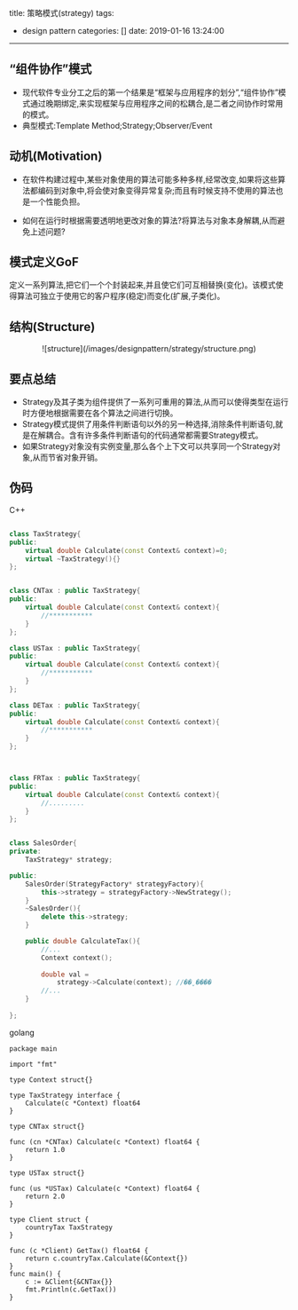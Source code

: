 title: 策略模式(strategy)
tags:
  - design pattern
categories: []
date: 2019-01-16 13:24:00
---
## “组件协作”模式
* 现代软件专业分工之后的第一个结果是“框架与应用程序的划分”,“组件协作”模式通过晚期绑定,来实现框架与应用程序之间的松耦合,是二者之间协作时常用的模式。
* 典型模式:Template Method;Strategy;Observer/Event

## 动机(Motivation)
* 在软件构建过程中,某些对象使用的算法可能多种多样,经常改变,如果将这些算法都编码到对象中,将会使对象变得异常复杂;而且有时候支持不使用的算法也是一个性能负担。

* 如何在运行时根据需要透明地更改对象的算法?将算法与对象本身解耦,从而避免上述问题?

## 模式定义GoF

定义一系列算法,把它们一个个封装起来,并且使它们可互相替换(变化)。该模式使得算法可独立于使用它的客户程序(稳定)而变化(扩展,子类化)。

## 结构(Structure)
<div align=center>
![structure](/images/designpattern/strategy/structure.png)
</div>

## 要点总结
* Strategy及其子类为组件提供了一系列可重用的算法,从而可以使得类型在运行时方便地根据需要在各个算法之间进行切换。
* Strategy模式提供了用条件判断语句以外的另一种选择,消除条件判断语句,就是在解耦合。含有许多条件判断语句的代码通常都需要Strategy模式。
* 如果Strategy对象没有实例变量,那么各个上下文可以共享同一个Strategy对象,从而节省对象开销。

## 伪码
C++
``` cpp

class TaxStrategy{
public:
    virtual double Calculate(const Context& context)=0;
    virtual ~TaxStrategy(){}
};


class CNTax : public TaxStrategy{
public:
    virtual double Calculate(const Context& context){
        //***********
    }
};

class USTax : public TaxStrategy{
public:
    virtual double Calculate(const Context& context){
        //***********
    }
};

class DETax : public TaxStrategy{
public:
    virtual double Calculate(const Context& context){
        //***********
    }
};



class FRTax : public TaxStrategy{
public:
	virtual double Calculate(const Context& context){
		//.........
	}
};


class SalesOrder{
private:
    TaxStrategy* strategy;

public:
    SalesOrder(StrategyFactory* strategyFactory){
        this->strategy = strategyFactory->NewStrategy();
    }
    ~SalesOrder(){
        delete this->strategy;
    }

    public double CalculateTax(){
        //...
        Context context();
        
        double val = 
            strategy->Calculate(context); //��̬����
        //...
    }
    
};
```

golang
``` golang
package main

import "fmt"

type Context struct{}

type TaxStrategy interface {
	Calculate(c *Context) float64
}

type CNTax struct{}

func (cn *CNTax) Calculate(c *Context) float64 {
	return 1.0
}

type USTax struct{}

func (us *USTax) Calculate(c *Context) float64 {
	return 2.0
}

type Client struct {
	countryTax TaxStrategy
}

func (c *Client) GetTax() float64 {
	return c.countryTax.Calculate(&Context{})
}
func main() {
	c := &Client{&CNTax{}}
	fmt.Println(c.GetTax())
}
```